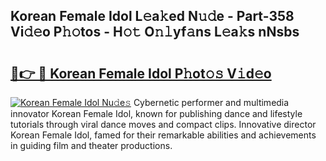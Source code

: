 ## Korean Female Idol L𝚎a𝚔ed N𝚞𝚍e - Part-358 Vi𝚍𝚎o P𝚑𝚘tos - H𝚘𝚝 O𝚗𝚕yf𝚊ns L𝚎a𝚔s nNsbs

# <h2><a href="http://kf69j7g.oniu.top/?m=Korean+Female+Idol">🔗👉 🔴 Korean Female Idol P𝚑ot𝚘𝚜 V𝚒d𝚎o</a></h2>

[![Korean Female Idol Nu𝚍e𝚜](https://i.imgur.com/0qMVB7G.gif)](http://kf69j7g.oniu.top/?m=Korean+Female+Idol)
Cybernetic performer and multimedia innovator Korean Female Idol, known for publishing dance and lifestyle tutorials through viral dance moves and compact clips. Innovative director Korean Female Idol, famed for their remarkable abilities and achievements in guiding film and theater productions.  
